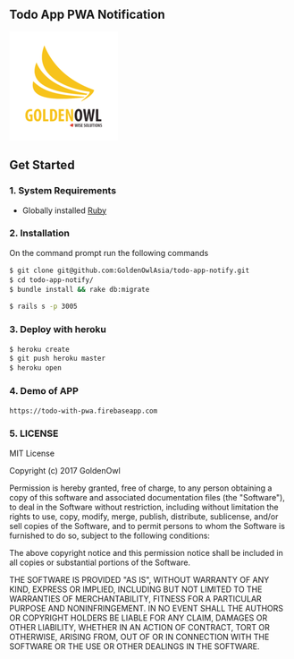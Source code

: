 ## Todo App PWA Notification
![Todo App PWA Notification](/public/favicon-194x194.png)

## Get Started

### 1. System Requirements
* Globally installed [Ruby](https://www.ruby-lang.org/en/)

### 2. Installation
On the command prompt run the following commands

```sh
$ git clone git@github.com:GoldenOwlAsia/todo-app-notify.git
$ cd todo-app-notify/
$ bundle install && rake db:migrate
```
```sh
$ rails s -p 3005
```

### 3. Deploy with heroku
```sh
$ heroku create
$ git push heroku master
$ heroku open
```

### 4. Demo of APP
```sh
https://todo-with-pwa.firebaseapp.com
```

### 5. LICENSE
MIT License

Copyright (c) 2017 GoldenOwl

Permission is hereby granted, free of charge, to any person obtaining a copy
of this software and associated documentation files (the "Software"), to deal
in the Software without restriction, including without limitation the rights
to use, copy, modify, merge, publish, distribute, sublicense, and/or sell
copies of the Software, and to permit persons to whom the Software is
furnished to do so, subject to the following conditions:

The above copyright notice and this permission notice shall be included in all
copies or substantial portions of the Software.

THE SOFTWARE IS PROVIDED "AS IS", WITHOUT WARRANTY OF ANY KIND, EXPRESS OR
IMPLIED, INCLUDING BUT NOT LIMITED TO THE WARRANTIES OF MERCHANTABILITY,
FITNESS FOR A PARTICULAR PURPOSE AND NONINFRINGEMENT. IN NO EVENT SHALL THE
AUTHORS OR COPYRIGHT HOLDERS BE LIABLE FOR ANY CLAIM, DAMAGES OR OTHER
LIABILITY, WHETHER IN AN ACTION OF CONTRACT, TORT OR OTHERWISE, ARISING FROM,
OUT OF OR IN CONNECTION WITH THE SOFTWARE OR THE USE OR OTHER DEALINGS IN THE
SOFTWARE.
